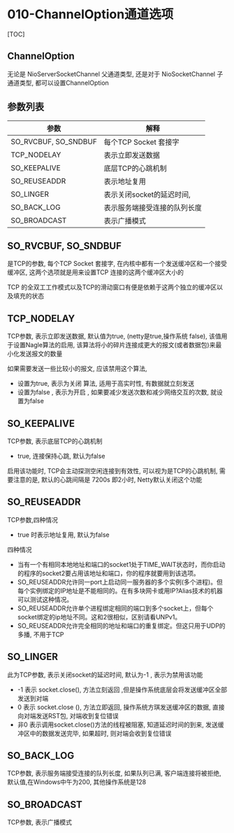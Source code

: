 # 010-ChannelOption通道选项

[TOC]

## ChannelOption

无论是 NioServerSocketChannel  父通道类型, 还是对于 NioSocketChannel 子通道类型, 都可以设置ChannelOption

## 参数列表

| 参数                 | 解释                         |
| -------------------- | ---------------------------- |
| SO_RVCBUF, SO_SNDBUF | 每个TCP Socket 套接字        |
| TCP_NODELAY          | 表示立即发送数据             |
| SO_KEEPALIVE         | 底层TCP的心跳机制            |
| SO_REUSEADDR         | 表示地址复用                 |
| SO_LINGER            | 表示关闭socket的延迟时间,    |
| SO_BACK_LOG          | 表示服务端接受连接的队列长度 |
| SO_BROADCAST         | 表示广播模式                 |

## SO_RVCBUF, SO_SNDBUF

是TCP的参数, 每个TCP Socket 套接字, 在内核中都有一个发送缓冲区和一个接受缓冲区, 这两个选项就是用来设置TCP 连接的这两个缓冲区大小的

TCP 的全双工工作模式以及TCP的滑动窗口有便是依赖于这两个独立的缓冲区以及填充的状态

## TCP_NODELAY

TCP参数, 表示立即发送数据, 默认值为true, (netty是true,操作系统 false), 该值用于设置Nagle算法的启用, 该算法将小的碎片连接成更大的报文(或者数据包)来最小化发送报文的数量

如果需要发送一些比较小的报文, 应该禁用这个算法, 

- 设置为true, 表示为关闭 算法, 适用于高实时性, 有数据就立刻发送
- 设置为false , 表示为开启 ,  如果要减少发送次数和减少网络交互的次数, 就设置为false

## SO_KEEPALIVE

TCP参数, 表示底层TCP的心跳机制

- true, 连接保持心跳, 默认为false

启用该功能时, TCP会主动探测空闲连接到有效性, 可以视为是TCP的心跳机制, 需要注意的是, 默认的心跳间隔是 7200s 即2小时, Netty默认关闭这个功能

## SO_REUSEADDR

TCP参数,四种情况 

- true 时表示地址复用, 默认为false

四种情况 

- 当有一个有相同本地地址和端口的socket1处于TIME_WAIT状态时，而你启动的程序的socket2要占用该地址和端口，你的程序就要用到该选项。
- SO_REUSEADDR允许同一port上启动同一服务器的多个实例(多个进程)。但每个实例绑定的IP地址是不能相同的。在有多块网卡或用IP?Alias技术的机器可以测试这种情况。
- SO_REUSEADDR允许单个进程绑定相同的端口到多个socket上，但每个socket绑定的ip地址不同。这和2很相似，区别请看UNPv1。
- SO_REUSEADDR允许完全相同的地址和端口的重复绑定。但这只用于UDP的多播, 不用于TCP
  

## SO_LINGER

此为TCP参数, 表示关闭socket的延迟时间, 默认为-1 , 表示为禁用该功能

- -1 表示 socket.close(), 方法立刻返回 ,但是操作系统底层会将发送缓冲区全部发送到对端
- 0 表示 socket.close (), 方法立即返回, 操作系统方琪发送缓冲区的数据, 直接向对端发送RST包, 对端收到复位错误
- 非0 表示调用socket.close()方法的线程被阻塞, 知道延迟时间的到来, 发送缓冲区中的数据发送完毕, 如果超时, 则对端会收到复位错误

## SO_BACK_LOG

TCP参数, 表示服务端接受连接的队列长度, 如果队列已满, 客户端连接将被拒绝, 默认值,在Windows中午为200, 其他操作系统是128

## SO_BROADCAST

TCP参数, 表示广播模式

